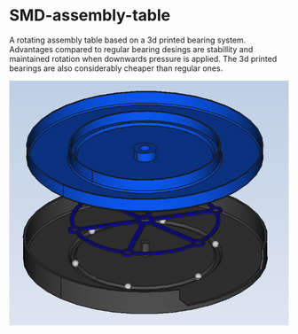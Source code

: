 # SMD-assembly-table
A rotating assembly table based on a 3d printed bearing system. Advantages compared to regular bearing desings are stabillity and maintained rotation when downwards pressure is applied.
The 3d printed bearings are also considerably cheaper than regular ones.

![](images/concept.png)
